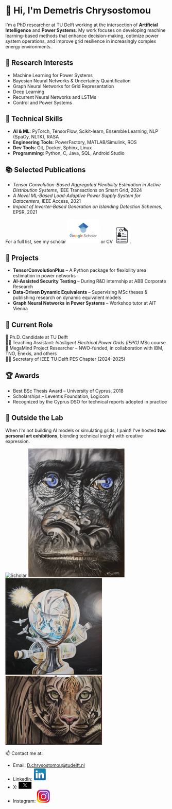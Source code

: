 
# 👋 Hi, I'm Demetris Chrysostomou

I'm a PhD researcher at TU Delft working at the intersection of **Artificial Intelligence** and **Power Systems**. My work focuses on developing machine learning-based methods that enhance decision-making, optimize power system operations, and improve grid resilience in increasingly complex energy environments.

## 🔬 Research Interests
- Machine Learning for Power Systems  
- Bayesian Neural Networks & Uncertainty Quantification  
- Graph Neural Networks for Grid Representation  
- Deep Learning
- Recurrent Neural Networks and LSTMs  
- Control and Power Systems  

## 🧠 Technical Skills
- **AI & ML**: PyTorch, TensorFlow, Scikit-learn, Ensemble Learning, NLP (SpaCy, NLTK), RASA  
- **Engineering Tools**: PowerFactory, MATLAB/Simulink, ROS  
- **Dev Tools**: Git, Docker, Sphinx, Linux  
- **Programming**: Python, C, Java, SQL, Android Studio  

## 📚 Selected Publications
- *Tensor Convolution-Based Aggregated Flexibility Estimation in Active Distribution Systems*, IEEE Transactions on Smart Grid, 2024  
- *A Novel ML-Based Load-Adaptive Power Supply System for Datacenters*, IEEE Access, 2021  
- *Impact of Inverter-Based Generation on Islanding Detection Schemes*, EPSR, 2021  

For a full list, see my scholar <a href="https://scholar.google.com/citations?user=dvzS94wAAAAJ&hl=en" target="_blank"><img src="https://raw.githubusercontent.com/Demetris-Ch/Demetris-Ch/master/contain/scholar.jpg" alt="Scholar" width="100"></a> or CV <a href="https://scholar.google.com/citations?user=dvzS94wAAAAJ&hl=en" target="_blank"><img src="https://raw.githubusercontent.com/Demetris-Ch/Demetris-Ch/master/contain/cv.png" alt="Scholar" width="50"></a>.

## 🧪 Projects
- **TensorConvolutionPlus** – A Python package for flexibility area estimation in power networks  
- **AI-Assisted Security Testing** – During R&D internship at ABB Corporate Research  
- **Data-Driven Dynamic Equivalents** – Supervising MSc theses & publishing research on dynamic equivalent models  
- **Graph Neural Networks in Power Systems** – Workshop tutor at AIT Vienna

## 🌱 Current Role
📍 Ph.D. Candidate at TU Delft  
👨‍🏫 Teaching Assistant: *Intelligent Electrical Power Grids (IEPG)* MSc course  
🔬 MegaMind Project Researcher – NWO-funded, in collaboration with IBM, TNO, Enexis, and others  
🧑‍🔬 Secretary of IEEE TU Delft PES Chapter (2024–2025)

## 🏆 Awards
- Best BSc Thesis Award – University of Cyprus, 2018  
- Scholarships – Leventis Foundation, Logicom  
- Recognized by the Cyprus DSO for technical reports adopted in practice

## 🎨 Outside the Lab
When I’m not building AI models or simulating grids, I paint! I've hosted **two personal art exhibitions**, blending technical insight with creative expression.

<img src="https://raw.githubusercontent.com/Demetris-Ch/Demetris-Ch/master/contain/Ideas_never_die.jpg" alt="Scholar" width="300">
<img src="https://raw.githubusercontent.com/Demetris-Ch/Demetris-Ch/master/contain/Gorilla.png" alt="Scholar" width="300">

<img src="https://raw.githubusercontent.com/Demetris-Ch/Demetris-Ch/master/contain/Warming.png" alt="Scholar" width="300">
<img src="https://raw.githubusercontent.com/Demetris-Ch/Demetris-Ch/master/contain/Tiger.png" alt="Scholar" width="300">

📫 Contact me at:  
- Email: D.chrysostomou@tudelft.nl  
- LinkedIn: <a href="[https://scholar.google.com/citations?user=dvzS94wAAAAJ&hl=en](https://www.linkedin.com/in/demetris-chrysostomou/" target="_blank"><img src="https://raw.githubusercontent.com/Demetris-Ch/Demetris-Ch/master/contain/linkedin.png" alt="Scholar" width="40"></a>
- X: <a href="https://x.com/DemetrisChryso1" target="_blank"><img src="https://raw.githubusercontent.com/Demetris-Ch/Demetris-Ch/master/contain/Xlogo.png" alt="Twitter" width="40"></a>
- Instagram: <a href="https://www.instagram.com/demetris_chrysostomou/" target="_blank"><img src="https://raw.githubusercontent.com/Demetris-Ch/Demetris-Ch/master/contain/insta.png" alt="Instagram" width="40"></a>





